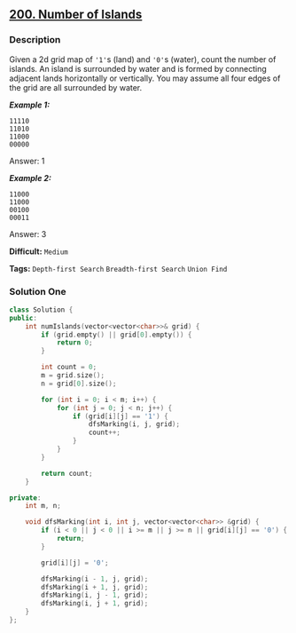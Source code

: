 ## [200. Number of Islands](https://leetcode.com/problems/number-of-islands/description/)

### Description

Given a 2d grid map of `'1'`s (land) and `'0'`s (water), count the number of islands. An island is surrounded by water and is formed by connecting adjacent lands horizontally or vertically. You may assume all four edges of the grid are all surrounded by water.

**_Example 1:_**

```
11110
11010
11000
00000
```

Answer: 1

**_Example 2:_**

```
11000
11000
00100
00011
```

Answer: 3

**Difficult:** `Medium`

**Tags:** `Depth-first Search` `Breadth-first Search` `Union Find`

### Solution One

```c++
class Solution {
public:
    int numIslands(vector<vector<char>>& grid) {
        if (grid.empty() || grid[0].empty()) {
            return 0;
        }

        int count = 0;
        m = grid.size();
        n = grid[0].size();

        for (int i = 0; i < m; i++) {
            for (int j = 0; j < n; j++) {
                if (grid[i][j] == '1') {
                    dfsMarking(i, j, grid);
                    count++;
                }
            }
        }

        return count;
    }

private:
    int m, n;

    void dfsMarking(int i, int j, vector<vector<char>> &grid) {
        if (i < 0 || j < 0 || i >= m || j >= n || grid[i][j] == '0') {
            return;
        }

        grid[i][j] = '0';

        dfsMarking(i - 1, j, grid);
        dfsMarking(i + 1, j, grid);
        dfsMarking(i, j - 1, grid);
        dfsMarking(i, j + 1, grid);
    }
};
```
